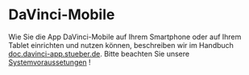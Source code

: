 # DaVinci-Mobile

Wie Sie die App DaVinci-Mobile auf Ihrem Smartphone oder auf Ihrem Tablet einrichten und nutzen können, beschreiben wir im Handbuch [doc.davinci-app.stueber.de](http://doc.davinci-app.stueber.de/).
Bitte beachten Sie unsere [Systemvoraussetungen](https://doc.davinci6.stueber.de/00.allgemein/requirements/) !
